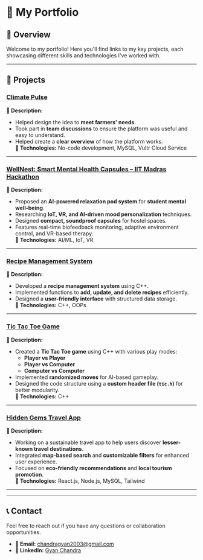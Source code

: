 # 💼 My Portfolio  

## 📌 Overview  
Welcome to my portfolio! Here you'll find links to my key projects, each showcasing different skills and technologies I've worked with.  

---

## 🚀 Projects  

### [Climate Pulse](https://github.com/krtannu/ClimatePulse.git)  
**📝 Description:**  
- Helped design the idea to **meet farmers' needs**.  
- Took part in **team discussions** to ensure the platform was useful and easy to understand.  
- Helped create a **clear overview** of how the platform works.  
**🔧 Technologies:** No-code development, MySQL, Vultr Cloud Service  

---

### [WellNest: Smart Mental Health Capsules – IIT Madras Hackathon](https://github.com/IIITGYANIIIT/WellNest-Smart-Mental-Health-Capsules)  
**📝 Description:**  
- Proposed an **AI-powered relaxation pod system** for **student mental well-being**.  
- Researching **IoT, VR, and AI-driven mood personalization** techniques.  
- Designed **compact, soundproof capsules** for hostel spaces.  
- Features real-time biofeedback monitoring, adaptive environment control, and VR-based therapy.  
**🔧 Technologies:** AI/ML, IoT, VR  

---

### [Recipe Management System](https://github.com/IIITGYANIIIT/Recipe-Management-System)  
**📝 Description:**  
- Developed a **recipe management system** using C++.  
- Implemented functions to **add, update, and delete recipes** efficiently.  
- Designed a **user-friendly interface** with structured data storage.  
**🔧 Technologies:** C++, OOPs

---

### [Tic Tac Toe Game](https://github.com/IIITGYANIIIT/Tic-tac-Toe-game)  
**📝 Description:**  
- Created a **Tic Tac Toe game** using C++ with various play modes:  
   - **Player vs Player**  
   - **Player vs Computer**  
   - **Computer vs Computer**  
- Implemented **randomized moves** for AI-based gameplay.  
- Designed the code structure using a **custom header file (`tic.h`)** for better modularity.  
**🔧 Technologies:** C++  

---

### [Hidden Gems Travel App](https://github.com/IIITGYANIIIT/Hidden-Gems-Travel-App)  
**📝 Description:**  
- Working on a sustainable travel app to help users discover **lesser-known travel destinations**.  
- Integrated **map-based search** and **customizable filters** for enhanced user experience.  
- Focused on **eco-friendly recommendations** and **local tourism promotion**.  
**🔧 Technologies:** React.js, Node.js, MySQL, Tailwind  

---



---  

## 📞 Contact  
Feel free to reach out if you have any questions or collaboration opportunities.  

- **📧 Email:** [chandragyan2003@gmail.com](mailto:chandragyan2003@gmail.com)  
- **🔗 LinkedIn:** [Gyan Chandra](https://www.linkedin.com/in/gyanchandra29102003)  
